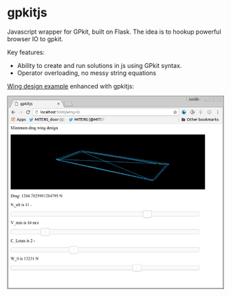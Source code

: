 # gpkitjs
Javascript wrapper for GPkit, built on Flask. The idea is to hookup powerful browser IO to gpkit.

Key features:
- Ability to create and run solutions in js using GPkit syntax.
- Operator overloading, no messy string equations

[Wing design example](demo.gif) enhanced with gpkitjs:

![demo gif]( demo.gif "Logo Title Text 1")


